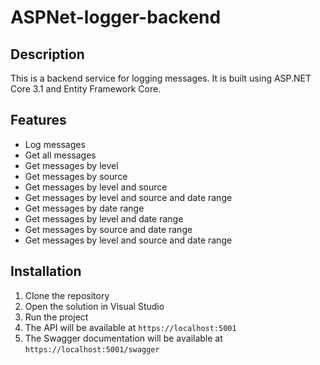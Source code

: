 # ASPNet-logger-backend

## Description
This is a backend service for logging messages. It is built using ASP.NET Core 3.1 and Entity Framework Core.

## Features
- Log messages
- Get all messages
- Get messages by level
- Get messages by source
- Get messages by level and source
- Get messages by level and source and date range
- Get messages by date range
- Get messages by level and date range
- Get messages by source and date range
- Get messages by level and source and date range

## Installation
1. Clone the repository
1. Open the solution in Visual Studio
1. Run the project
1. The API will be available at `https://localhost:5001`
1. The Swagger documentation will be available at `https://localhost:5001/swagger`
